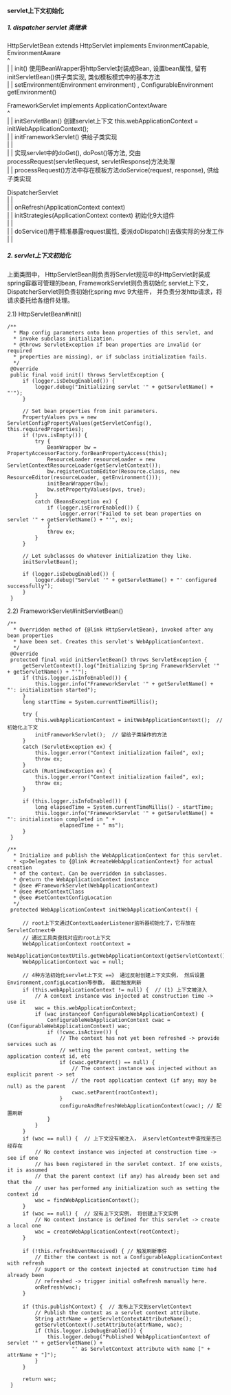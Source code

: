 

#### servlet上下文初始化 

##### 1. dispatcher servlet 类继承
   
   HttpServletBean  extends HttpServlet implements EnvironmentCapable, EnvironmentAware  
         ^    
        | |  init()   使用BeanWrapper将httpServlet封装成Bean, 设置bean属性, 留有initServletBean()供子类实现, 类似模板模式中的基本方法    
        | |  setEnvironment(Environment environment) , ConfigurableEnvironment getEnvironment()    
   
   FrameworkServlet  implements ApplicationContextAware    
         ^   
        | | initServletBean()  创建servlet上下文  this.webApplicationContext = initWebApplicationContext();        
        | | initFrameworkServlet() 供给子类实现   
        | |   
        | | 实现servlet中的doGet(), doPost()等方法, 交由processRequest(servletRequest, servletResponse)方法处理      
        | | processRequest()方法中存在模板方法doService(request, response),  供给子类实现      
      
   DispatcherServlet     
        | |      
        | |  onRefresh(ApplicationContext context)     
        | |  initStrategies(ApplicationContext context)  初始化9大组件   
        | |     
        | |  doService()用于精准暴露request属性, 委派doDispatch()去做实际的分发工作
        | |   
   


##### 2. servlet上下文初始化   
    
   上面类图中， HttpServletBean则负责将Servlet规范中的HttpServlet封装成spring容器可管理的bean, FrameworkServlet则负责初始化
   servlet上下文， DispatcherServlet则负责初始化spring mvc 9大组件， 并负责分发http请求，将请求委托给各组件处理。
   
   
   2.1) HttpServletBean#init()
   ```
   /**
   	 * Map config parameters onto bean properties of this servlet, and
   	 * invoke subclass initialization.
   	 * @throws ServletException if bean properties are invalid (or required
   	 * properties are missing), or if subclass initialization fails.
   	 */
   	@Override
   	public final void init() throws ServletException {
   		if (logger.isDebugEnabled()) {
   			logger.debug("Initializing servlet '" + getServletName() + "'");
   		}
   
   		// Set bean properties from init parameters.
   		PropertyValues pvs = new ServletConfigPropertyValues(getServletConfig(), this.requiredProperties);
   		if (!pvs.isEmpty()) {
   			try {
   				BeanWrapper bw = PropertyAccessorFactory.forBeanPropertyAccess(this);
   				ResourceLoader resourceLoader = new ServletContextResourceLoader(getServletContext());
   				bw.registerCustomEditor(Resource.class, new ResourceEditor(resourceLoader, getEnvironment()));
   				initBeanWrapper(bw);
   				bw.setPropertyValues(pvs, true);
   			}
   			catch (BeansException ex) {
   				if (logger.isErrorEnabled()) {
   					logger.error("Failed to set bean properties on servlet '" + getServletName() + "'", ex);
   				}
   				throw ex;
   			}
   		}
   
   		// Let subclasses do whatever initialization they like.
   		initServletBean();
   
   		if (logger.isDebugEnabled()) {
   			logger.debug("Servlet '" + getServletName() + "' configured successfully");
   		}
   	}
   ```
   
   2.2) FrameworkServlet#initServletBean()
   ```
   /**
   	 * Overridden method of {@link HttpServletBean}, invoked after any bean properties
   	 * have been set. Creates this servlet's WebApplicationContext.
   	 */
   	@Override
   	protected final void initServletBean() throws ServletException {
   		getServletContext().log("Initializing Spring FrameworkServlet '" + getServletName() + "'");
   		if (this.logger.isInfoEnabled()) {
   			this.logger.info("FrameworkServlet '" + getServletName() + "': initialization started");
   		}
   		long startTime = System.currentTimeMillis();
   
   		try {
   			this.webApplicationContext = initWebApplicationContext();  //初始化上下文
   			initFrameworkServlet();  // 留给子类操作的方法
   		}
   		catch (ServletException ex) {
   			this.logger.error("Context initialization failed", ex);
   			throw ex;
   		}
   		catch (RuntimeException ex) {
   			this.logger.error("Context initialization failed", ex);
   			throw ex;
   		}
   
   		if (this.logger.isInfoEnabled()) {
   			long elapsedTime = System.currentTimeMillis() - startTime;
   			this.logger.info("FrameworkServlet '" + getServletName() + "': initialization completed in " +
   					elapsedTime + " ms");
   		}
   	}
   ```
   
   ```
   /**
   	 * Initialize and publish the WebApplicationContext for this servlet.
   	 * <p>Delegates to {@link #createWebApplicationContext} for actual creation
   	 * of the context. Can be overridden in subclasses.
   	 * @return the WebApplicationContext instance
   	 * @see #FrameworkServlet(WebApplicationContext)
   	 * @see #setContextClass
   	 * @see #setContextConfigLocation
   	 */
   	protected WebApplicationContext initWebApplicationContext() {
   	    
   	    // root上下文通过ContextLoaderListener监听器初始化了，它存放在ServletCotnext中
   	    // 通过工具类查找对应的root上下文
   		WebApplicationContext rootContext =
   				WebApplicationContextUtils.getWebApplicationContext(getServletContext());
   		WebApplicationContext wac = null;
   
        // 4种方法初始化servlet上下文 ==》 通过反射创建上下文实例， 然后设置Environment,configLocation等参数， 最后触发刷新
   		if (this.webApplicationContext != null) {  // (1) 上下文被注入
   			// A context instance was injected at construction time -> use it
   			wac = this.webApplicationContext;
   			if (wac instanceof ConfigurableWebApplicationContext) {
   				ConfigurableWebApplicationContext cwac = (ConfigurableWebApplicationContext) wac;
   				if (!cwac.isActive()) {
   					// The context has not yet been refreshed -> provide services such as
   					// setting the parent context, setting the application context id, etc
   					if (cwac.getParent() == null) {
   						// The context instance was injected without an explicit parent -> set
   						// the root application context (if any; may be null) as the parent
   						cwac.setParent(rootContext);
   					}
   					configureAndRefreshWebApplicationContext(cwac); // 配置刷新
   				}
   			}
   		}
   		if (wac == null) {  // 上下文没有被注入， 从servletContext中查找是否已经存在 
   			// No context instance was injected at construction time -> see if one
   			// has been registered in the servlet context. If one exists, it is assumed
   			// that the parent context (if any) has already been set and that the
   			// user has performed any initialization such as setting the context id
   			wac = findWebApplicationContext();
   		}
   		if (wac == null) {  // 没有上下文实例， 将创建上下文实例
   			// No context instance is defined for this servlet -> create a local one
   			wac = createWebApplicationContext(rootContext);
   		}
   
   		if (!this.refreshEventReceived) { // 触发刷新事件 
   			// Either the context is not a ConfigurableApplicationContext with refresh
   			// support or the context injected at construction time had already been
   			// refreshed -> trigger initial onRefresh manually here.
   			onRefresh(wac);
   		}
   
   		if (this.publishContext) {  // 发布上下文到servletContext
   			// Publish the context as a servlet context attribute.
   			String attrName = getServletContextAttributeName();
   			getServletContext().setAttribute(attrName, wac);
   			if (this.logger.isDebugEnabled()) {
   				this.logger.debug("Published WebApplicationContext of servlet '" + getServletName() +
   						"' as ServletContext attribute with name [" + attrName + "]");
   			}
   		}
   
   		return wac;
   	}
   ```
    
    
    
    
    
    